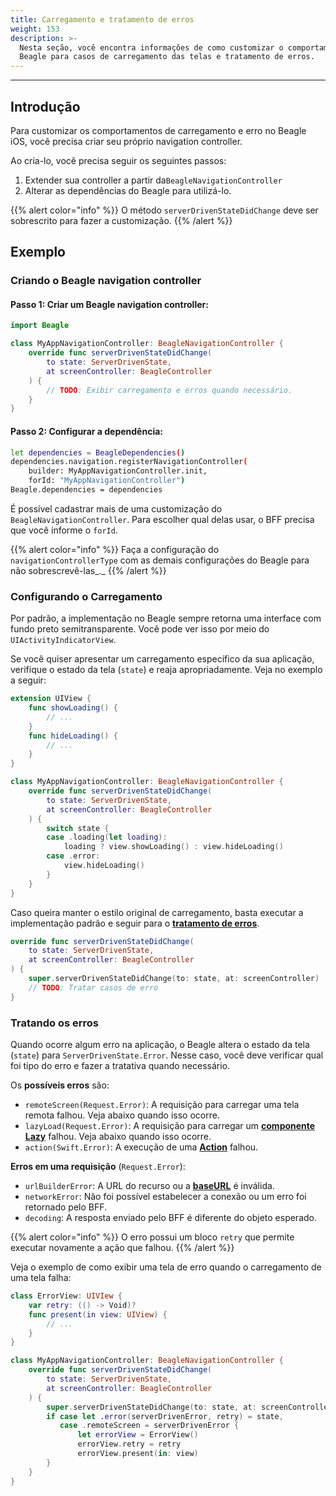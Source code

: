 ```yaml
---
title: Carregamento e tratamento de erros
weight: 153
description: >-
  Nesta seção, você encontra informações de como customizar o comportamento do
  Beagle para casos de carregamento das telas e tratamento de erros.
---
```


---

## Introdução

Para customizar os comportamentos de carregamento e erro no Beagle iOS, você precisa criar seu próprio navigation controller. 

Ao cria-lo, você precisa seguir os seguintes passos:

1. Extender sua controller a partir da`BeagleNavigationController`
2. Alterar as dependências do Beagle para utilizá-lo. 

{{% alert color="info" %}}
O método `serverDrivenStateDidChange` deve ser sobrescrito para fazer a customização.
{{% /alert %}}

## Exemplo

### Criando o Beagle navigation controller

#### **Passo 1:** Criar um Beagle **navigation controller**:

```swift
import Beagle

class MyAppNavigationController: BeagleNavigationController {
    override func serverDrivenStateDidChange(
        to state: ServerDrivenState,
        at screenController: BeagleController
    ) {
        // TODO: Exibir carregamento e erros quando necessário.
    }
}
```

#### Passo 2: Configurar a dependência:

```bash
let dependencies = BeagleDependencies()
dependencies.navigation.registerNavigationController(
    builder: MyAppNavigationController.init, 
    forId: "MyAppNavigationController")
Beagle.dependencies = dependencies
```

É possível cadastrar mais de uma customização do `BeagleNavigationController`. Para escolher qual delas usar, o BFF precisa que você informe o `forId`.

{{% alert color="info" %}}
Faça a configuração do `navigationControllerType` com as demais configurações do Beagle para não sobrescrevê-las_._
{{% /alert %}}

### Configurando o Carregamento

Por padrão, a implementação no Beagle sempre retorna uma interface com fundo preto semitransparente. Você pode ver isso por meio do `UIActivityIndicatorView`. 

Se você quiser apresentar um carregamento específico da sua aplicação, verifique o estado da tela \(`state`\) e reaja apropriadamente. Veja no exemplo a seguir:

```swift
extension UIView {
    func showLoading() {
        // ...
    }
    func hideLoading() {
        // ...
    }
}

class MyAppNavigationController: BeagleNavigationController {
    override func serverDrivenStateDidChange(
        to state: ServerDrivenState,
        at screenController: BeagleController
    ) {
        switch state {
        case .loading(let loading):
            loading ? view.showLoading() : view.hideLoading()
        case .error:
            view.hideLoading()
        }
    }
}
```

Caso queira manter o estilo original de carregamento, basta executar a implementação padrão e seguir para o [**tratamento de erros**](/pt/docs/resources/customization/beagle-for-ios/loading-and-error-treatment).

```swift
override func serverDrivenStateDidChange(
    to state: ServerDrivenState,
    at screenController: BeagleController
) {
    super.serverDrivenStateDidChange(to: state, at: screenController)
    // TODO: Tratar casos de erro
}
```

### Tratando os erros

Quando ocorre algum erro na aplicação, o Beagle altera o estado da tela  \(`state`\) para `ServerDrivenState.Error`. Nesse caso, você deve verificar qual foi tipo do erro e fazer a tratativa quando necessário. 

Os **possíveis erros** são:

* `remoteScreen(Request.Error)`: A requisição para carregar uma tela remota falhou. Veja abaixo quando isso ocorre.
* `lazyLoad(Request.Error)`: A requisição para carregar um [**componente Lazy**](/pt/docs/api/components/lazy) falhou. Veja abaixo quando isso ocorre.
* `action(Swift.Error)`: A execução de uma [**Action**](/pt/docs/api/actions) falhou.

**Erros em uma requisição** \(`Request.Error`\):

* `urlBuilderError`: A URL do recurso ou a [**baseURL**](/pt/docs/resources/customization/beagle-for-ios/beagles-dependencies#urlbuilder) é inválida.
* `networkError`: Não foi possível estabelecer a conexão ou um erro foi retornado pelo BFF.
* `decoding`: A resposta enviado pelo BFF é diferente do objeto esperado.

{{% alert color="info" %}}
O erro possui um bloco `retry` que permite executar novamente a ação que falhou.
{{% /alert %}}

Veja o exemplo de como exibir uma tela de erro quando o carregamento de uma tela falha:

```swift
class ErrorView: UIVIew {
    var retry: (() -> Void)?
    func present(in view: UIView) {
        // ...
    }
}

class MyAppNavigationController: BeagleNavigationController {
    override func serverDrivenStateDidChange(
        to state: ServerDrivenState,
        at screenController: BeagleController
    ) {
        super.serverDrivenStateDidChange(to: state, at: screenController)
        if case let .error(serverDrivenError, retry) = state,
           case .remoteScreen = serverDrivenError {
               let errorView = ErrorView()
               errorView.retry = retry
               errorView.present(in: view)
        }
    }
}
```
